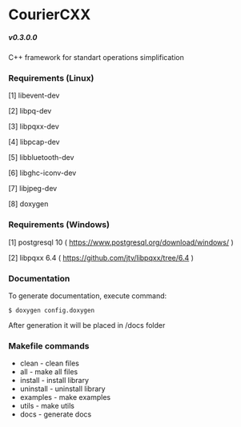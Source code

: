 # CourierCXX
##### v0.3.0.0
C++ framework for standart operations simplification

### Requirements (Linux)
[1] libevent-dev

[2] libpq-dev

[3] libpqxx-dev

[4] libpcap-dev

[5] libbluetooth-dev

[6] libghc-iconv-dev

[7] libjpeg-dev

[8] doxygen

### Requirements (Windows)
[1] postgresql 10 ( https://www.postgresql.org/download/windows/ )

[2] libpqxx 6.4 ( https://github.com/jtv/libpqxx/tree/6.4 )

### Documentation
To generate documentation, execute command:

	$ doxygen config.doxygen

After generation it will be placed in /docs folder

### Makefile commands
- clean - clean files
- all - make all files
- install - install library
- uninstall - uninstall library
- examples - make examples
- utils - make utils
- docs - generate docs
 